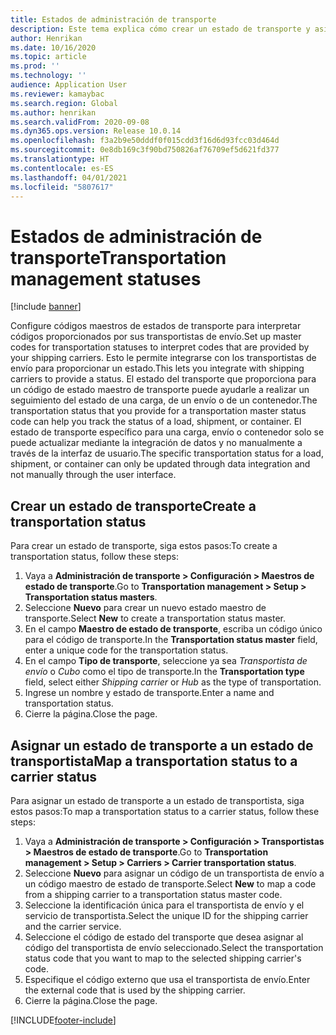 ```yaml
---
title: Estados de administración de transporte
description: Este tema explica cómo crear un estado de transporte y asignar ese estado a un estado de transportista.
author: Henrikan
ms.date: 10/16/2020
ms.topic: article
ms.prod: ''
ms.technology: ''
audience: Application User
ms.reviewer: kamaybac
ms.search.region: Global
ms.author: henrikan
ms.search.validFrom: 2020-09-08
ms.dyn365.ops.version: Release 10.0.14
ms.openlocfilehash: f3a2b9e50dddf0f015cdd3f16d6d93fcc03d464d
ms.sourcegitcommit: 0e8db169c3f90bd750826af76709ef5d621fd377
ms.translationtype: HT
ms.contentlocale: es-ES
ms.lasthandoff: 04/01/2021
ms.locfileid: "5807617"
---
```

# <a name="transportation-management-statuses"></a><span data-ttu-id="ecf08-103">Estados de administración de transporte</span><span class="sxs-lookup"><span data-stu-id="ecf08-103">Transportation management statuses</span></span>

[!include [banner](../includes/banner.md)]

<span data-ttu-id="ecf08-104">Configure códigos maestros de estados de transporte para interpretar códigos proporcionados por sus transportistas de envío.</span><span class="sxs-lookup"><span data-stu-id="ecf08-104">Set up master codes for transportation statuses to interpret codes that are provided by your shipping carriers.</span></span> <span data-ttu-id="ecf08-105">Esto le permite integrarse con los transportistas de envío para proporcionar un estado.</span><span class="sxs-lookup"><span data-stu-id="ecf08-105">This lets you integrate with shipping carriers to provide a status.</span></span> <span data-ttu-id="ecf08-106">El estado del transporte que proporciona para un código de estado maestro de transporte puede ayudarle a realizar un seguimiento del estado de una carga, de un envío o de un contenedor.</span><span class="sxs-lookup"><span data-stu-id="ecf08-106">The transportation status that you provide for a transportation master status code can help you track the status of a load, shipment, or container.</span></span> <span data-ttu-id="ecf08-107">El estado de transporte específico para una carga, envío o contenedor solo se puede actualizar mediante la integración de datos y no manualmente a través de la interfaz de usuario.</span><span class="sxs-lookup"><span data-stu-id="ecf08-107">The specific transportation status for a load, shipment, or container can only be updated through data integration and not manually through the user interface.</span></span>

## <a name="create-a-transportation-status"></a><span data-ttu-id="ecf08-108">Crear un estado de transporte</span><span class="sxs-lookup"><span data-stu-id="ecf08-108">Create a transportation status</span></span>

<span data-ttu-id="ecf08-109">Para crear un estado de transporte, siga estos pasos:</span><span class="sxs-lookup"><span data-stu-id="ecf08-109">To create a transportation status, follow these steps:</span></span>

1. <span data-ttu-id="ecf08-110">Vaya a **Administración de transporte \> Configuración \> Maestros de estado de transporte**.</span><span class="sxs-lookup"><span data-stu-id="ecf08-110">Go to **Transportation management \> Setup \> Transportation status masters**.</span></span>
1. <span data-ttu-id="ecf08-111">Seleccione **Nuevo** para crear un nuevo estado maestro de transporte.</span><span class="sxs-lookup"><span data-stu-id="ecf08-111">Select **New** to create a transportation status master.</span></span>
1. <span data-ttu-id="ecf08-112">En el campo **Maestro de estado de transporte**, escriba un código único para el código de transporte.</span><span class="sxs-lookup"><span data-stu-id="ecf08-112">In the **Transportation status master** field, enter a unique code for the transportation status.</span></span>
1. <span data-ttu-id="ecf08-113">En el campo **Tipo de transporte**, seleccione ya sea *Transportista de envío* o *Cubo* como el tipo de transporte.</span><span class="sxs-lookup"><span data-stu-id="ecf08-113">In the **Transportation type** field, select either *Shipping carrier* or *Hub* as the type of transportation.</span></span>
1. <span data-ttu-id="ecf08-114">Ingrese un nombre y estado de transporte.</span><span class="sxs-lookup"><span data-stu-id="ecf08-114">Enter a name and transportation status.</span></span>
1. <span data-ttu-id="ecf08-115">Cierre la página.</span><span class="sxs-lookup"><span data-stu-id="ecf08-115">Close the page.</span></span>

## <a name="map-a-transportation-status-to-a-carrier-status"></a><span data-ttu-id="ecf08-116">Asignar un estado de transporte a un estado de transportista</span><span class="sxs-lookup"><span data-stu-id="ecf08-116">Map a transportation status to a carrier status</span></span>

<span data-ttu-id="ecf08-117">Para asignar un estado de transporte a un estado de transportista, siga estos pasos:</span><span class="sxs-lookup"><span data-stu-id="ecf08-117">To map a transportation status to a carrier status, follow these steps:</span></span>

1. <span data-ttu-id="ecf08-118">Vaya a **Administración de transporte \> Configuración \> Transportistas \> Maestros de estado de transporte**.</span><span class="sxs-lookup"><span data-stu-id="ecf08-118">Go to **Transportation management \> Setup \> Carriers \> Carrier transportation status**.</span></span>
1. <span data-ttu-id="ecf08-119">Seleccione **Nuevo** para asignar un código de un transportista de envío a un código maestro de estado de transporte.</span><span class="sxs-lookup"><span data-stu-id="ecf08-119">Select **New** to map a code from a shipping carrier to a transportation status master code.</span></span>
1. <span data-ttu-id="ecf08-120">Seleccione la identificación única para el transportista de envío y el servicio de transportista.</span><span class="sxs-lookup"><span data-stu-id="ecf08-120">Select the unique ID for the shipping carrier and the carrier service.</span></span>
1. <span data-ttu-id="ecf08-121">Seleccione el código de estado del transporte que desea asignar al código del transportista de envío seleccionado.</span><span class="sxs-lookup"><span data-stu-id="ecf08-121">Select the transportation status code that you want to map to the selected shipping carrier's code.</span></span>
1. <span data-ttu-id="ecf08-122">Especifique el código externo que usa el transportista de envío.</span><span class="sxs-lookup"><span data-stu-id="ecf08-122">Enter the external code that is used by the shipping carrier.</span></span>
1. <span data-ttu-id="ecf08-123">Cierre la página.</span><span class="sxs-lookup"><span data-stu-id="ecf08-123">Close the page.</span></span>


[!INCLUDE[footer-include](../../includes/footer-banner.md)]